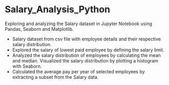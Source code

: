 # Salary_Analysis_Python
Exploring and analyzing the Salary dataset in Jupyter Notebook using Pandas, Seaborn and Matplotlib.

- Salary dataset from csv file with employee details and their respective salary distribution. 
- Explored the salary of lowest paid employee by defining the salary limit.
- Analyzed the salary distribution of employees by calculating the mean and median. Visualized the salary distribution by plotting a histogram with Seaborn.
- Calculated the average pay per year of selected employees by extracting a subset from the Salary data.
